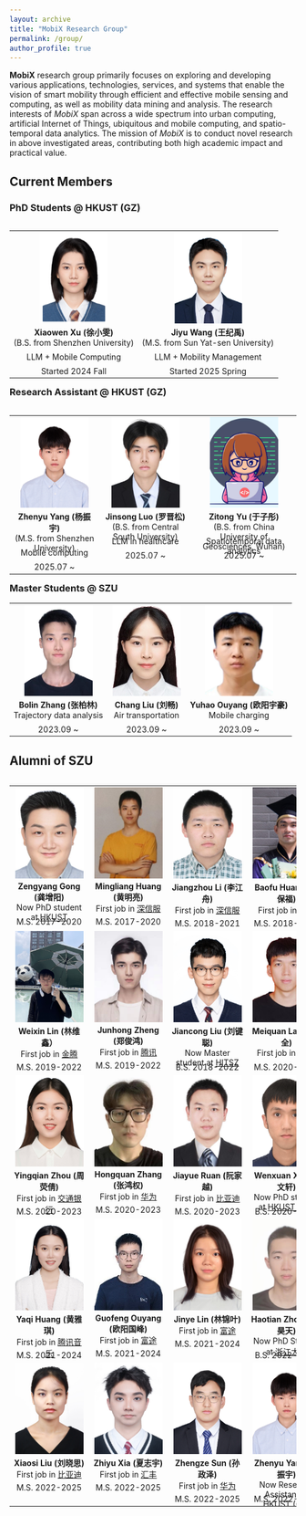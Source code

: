 ```yaml
---
layout: archive
title: "MobiX Research Group"
permalink: /group/
author_profile: true
---
```


<!--
{% include base_path %}

<div align=center>
  <img src="/images/group/bduc2023.jpg" width = "40%" height = "40%" alt="BDUC Group @ 2023" align="left" style="margin-right:10px; margin-top:10px" />
</div>

![BDUC Group](/images/group/bduc2021.jpg "BDUC Group")

**Big Data and Urban Computing (BDUC)** research group  is headed by Dr. Zhidan Liu, and is part of the [IoT research center](http://www.futurenet.ac.cn/), affiliated with [College of Computer Science and Software Engineering](https://csse.szu.edu.cn/), [Shenzhen Univerisity](https://www.szu.edu.cn/), China. The **BDUC** group focuses on exploring and developing various algorithms, applications, services, and systems that support the vision of smart city (e.g., smart mobility, smart health) through efficient and effective data sensing, processing, and analysis. The research interests of **BDUC** group span across a wide spectrum into urban computing, Internet of Things, mobile and pervasive sensing, crowdsourcing and crowdsensing, and big data analytics.  
-->

**MobiX** research group primarily focuses on exploring and developing various applications, technologies, services, and systems that enable the vision of smart mobility through efficient and effective mobile sensing and computing, as well as mobility data mining and analysis. The research interests of _MobiX_ span across a wide spectrum into urban computing, artificial Internet of Things, ubiquitous and mobile computing, and spatio-temporal data analytics. The mission of _MobiX_ is to conduct novel research in above investigated areas, contributing both high academic impact and practical value.

## Current Members
<style>
.container {
    width: 125px;
    height: 165px;
}

/* Resize images */
.container img {
    width: 120px;
    height: 160px;    
    object-fit: cover;
}
</style>

### PhD Students @ HKUST (GZ)

<div id="PhD">
  <table id="person_table_Master" align="left" cellspacing="25" frame=void style="border: none;">
    <tr class="member_tr" style="vertical-align: top;">
      <td class="member_card" align="center" style="border: none;">
        <div class="card_img_div"><div class="container"><img class="card_img" alt="Xiaowen" src="/images/group/xuxiaowen.png"></div></div>
        <div class="card_name"><b>Xiaowen Xu (徐小雯)</b></div>
        <div class="card_research_direction Master_tr_1" style="height: 25px;">(B.S. from Shenzhen University)</div>
        <div class="card_research_direction Master_tr_1" style="height: 25px;">LLM + Mobile Computing</div>
        <div class="card_info">Started 2024 Fall</div>
      </td>
      <td class="member_card" align="center" style="border: none;">
        <div class="card_img_div"><div class="container"><img class="card_img" alt="Xiaowen" src="/images/group/wangjiyu.jpg"></div></div>
        <div class="card_name"><b>Jiyu Wang (王纪禹)</b></div>
        <div class="card_research_direction Master_tr_1" style="height: 25px;">(M.S. from Sun Yat-sen University)</div>
        <div class="card_research_direction Master_tr_1" style="height: 25px;">LLM + Mobility Management</div>
        <div class="card_info">Started 2025 Spring</div>
      </td>
      </tr>    
  </table>
</div>

### Research Assistant @ HKUST (GZ)

<div id="RA">
<table id="person_table_Master" align="left" cellspacing="25" frame=void style="border: none;">
    <tr class="member_tr" style="vertical-align: top;">
      <td class="member_card" align="center" style="border: none;">
        <div class="card_img_div"><div class="container"><img class="card_img" alt="Zhenyu" src="/images/group/zhenyu.jpg"></div></div>
        <div class="card_name"><b>Zhenyu Yang (杨振宇)</b></div>
        <div class="card_research_direction Master_tr_1" style="height: 25px;">(M.S. from Shenzhen University)</div>
        <div class="card_research_direction Master_tr_1" style="height: 25px;">Mobile computing</div>
        <div class="card_info">2025.07 ~ </div>
      </td>
      <td class="member_card" align="center" style="border: none;">
        <div class="card_img_div"><div class="container"><img class="card_img" alt="Xiaosi" src="/images/group/jinsong.png"></div></div>
        <div class="card_name"><b>Jinsong Luo (罗晋松)</b></div>
        <div class="card_research_direction Master_tr_1" style="height: 25px;">(B.S. from Central South University)</div>
        <div class="card_research_direction Master_tr_1" style="height: 25px;">LLM in healthcare</div>
        <div class="card_info">2025.07 ~ </div>
      </td>
      <td class="member_card" align="center" style="border: none;">
        <div class="card_img_div"><div class="container"><img class="card_img" alt="Zhiyu" src="/images/group/girl.png"></div></div>
        <div class="card_name"><b>Zitong Yu (于子彤)</b></div>
        <div class="card_research_direction Master_tr_1" style="height: 25px;">(B.S. from China University of Geosciences, Wuhan)</div>
        <div class="card_research_direction Master_tr_1" style="height: 25px;">Spatiotemporal data analytics</div>
        <div class="card_info">2025.07 ~ </div>
      </td>     
    </tr>
  </table>
  </div>


### Master Students @ SZU

<div id="Master">
<table id="person_table_Master" align="center" cellspacing="25" frame=void style="border: none;">
   <tr class="member_tr" style="vertical-align: top;">
      <td class="member_card" align="center" style="border: none;">
        <div class="card_img_div"><div class="container"><img class="card_img" alt="Bolin" src="/images/group/bolin.jpg"></div></div>
        <div class="card_name"><b>Bolin Zhang (张柏林)</b></div>        
        <div class="card_research_direction Master_tr_1" style="height: 25px;">Trajectory data analysis</div>
        <div class="card_info">2023.09 ~</div>
      </td>
      <td class="member_card" align="center" style="border: none;">
        <div class="card_img_div"><div class="container"><img class="card_img" alt="Zhengze" src="/images/group/liuchang.jpg"></div></div>
        <div class="card_name"><b>Chang Liu (刘畅)</b></div>
        <div class="card_research_direction Master_tr_1" style="height: 25px;">Air transportation</div>
        <div class="card_info">2023.09 ~</div>
      </td>
      <td class="member_card" align="center" style="border: none;">
        <div class="card_img_div"><div class="container"><img class="card_img" alt="Zhenyu" src="/images/group/yuhao.jpg"></div></div>
        <div class="card_name"><b>Yuhao Ouyang (欧阳宇豪)</b></div>
        <div class="card_research_direction Master_tr_1" style="height: 25px;">Mobile charging</div>
        <div class="card_info">2023.09 ~</div>
      </td>
    </tr>    
  </table>
</div>


## Alumni of SZU

<div id="Alumni">
<table id="person_table_Alumni" align="left" cellspacing="25" frame=void style="border: none;">
    <tr class="member_tr" style="vertical-align: top;">
      <td class="member_card" align="center" style="border: none;">
        <div class="card_img_div"><div class="container"><img class="card_img" alt="Zengyang" src="/images/group/zengyanggong.jpg"></div></div>
        <div class="card_name"><b>Zengyang Gong (龚增阳)</b></div>
        <div class="card_research_direction Master_tr_0" style="height: 25px;">Now PhD student at <a href="https://www.cse.ust.hk/">HKUST</a></div>
        <div class="card_info">M.S. 2017-2020</div>
      </td>
      <td class="member_card" align="center" style="border: none;">
        <div class="card_img_div"><div class="container"><img class="card_img" alt="Mingliang" src="/images/group/mingliang.jpg"></div></div>
        <div class="card_name"><b>Mingliang Huang (黄明亮)</b></div>
        <div class="card_research_direction Master_tr_0" style="height: 25px;">First job in <a href="https://www.sangfor.com/">深信服</a></div>
        <div class="card_info">M.S. 2017-2020</div>
      </td>
      <td class="member_card" id="link_card" align="center" style="border: none;">
        <div class="card_img_div"><div class="container"><img class="card_img" alt="Jiangzhou" src="/images/group/lijiangzhou.jpg"></div></div>
        <div class="card_name"><b>Jiangzhou Li (李江舟)</b></div>
        <div class="card_research_direction Master_tr_0" style="height: 25px;">First job in <a href="https://www.sangfor.com/">深信服</a></div>
        <div class="card_info">M.S. 2018-2021</div>
      </td>
      <td class="member_card" align="center" style="border: none;">
        <div class="card_img_div"><div class="container"><img class="card_img" alt="Baofu" src="/images/group/baofu-2.jpg"></div></div>
        <div class="card_name"><b>Baofu Huang (黄保福)</b></div>
        <div class="card_research_direction Master_tr_0" style="height: 25px;">First job in <a href="https://www.tencent.com/">腾讯</a></div>
        <div class="card_info">M.S. 2018-2021</div>
      </td>
    </tr>
    <tr class="member_tr" style="vertical-align: top;">
      <td class="member_card" align="center" style="border: none;">
        <div class="card_img_div"><div class="container"><img class="card_img" alt="Weixin" src="/images/group/weixin.jpg"></div></div>
        <div class="card_name"><b>Weixin Lin (林维鑫）</b></div>
        <div class="card_research_direction Master_tr_0" style="height: 25px;">First job in <a href="https://www.jintengtech.com/">金腾</a></div>
        <div class="card_info">M.S. 2019-2022</div>
      </td>
      <td class="member_card" align="center" style="border: none;">
        <div class="card_img_div"><div class="container"><img class="card_img" alt="Junhong" src="/images/group/zhengjunhong.jpg"></div></div>
        <div class="card_name"><b>Junhong Zheng (郑俊鸿)</b></div>
        <div class="card_research_direction Master_tr_0" style="height: 25px;">First job in <a href="https://www.tencent.com/">腾讯</a></div>
        <div class="card_info">M.S. 2019-2022</div>
      </td>
      <td class="member_card" align="center" style="border: none;">
        <div class="card_img_div"><div class="container"><img class="card_img" alt="Jiancong" src="/images/group/liujiancong.jpg"></div></div>
        <div class="card_name"><b>Jiancong Liu (刘键聪)</b></div>
        <div class="card_research_direction Master_tr_1" style="height: 25px;">Now Master student at <a href="https://www.hitsz.edu.cn/index.html">HITSZ</a></div>
        <div class="card_info">B.S. 2018-2022</div>
      </td>
      <td class="member_card" align="center" style="border: none;">
        <div class="card_img_div"><div class="container"><img class="card_img" alt="Meiquan" src="/images/group/meiquan.jpg"></div></div>
        <div class="card_name"><b>Meiquan Lai (赖美全)</b></div>
        <div class="card_research_direction Master_tr_0" style="height: 25px;">First job in <a href="https://en.sics.ac.cn/">SICS</a></div>
        <div class="card_info">M.S. 2020-2023</div>
      </td>
    </tr>
    <tr class="member_tr" style="vertical-align: top;">
      <td class="member_card" align="center" style="border: none;">
        <div class="card_img_div"><div class="container"><img class="card_img" alt="Yingqian" src="/images/group/yingqian.jpg"></div></div>
        <div class="card_name"><b>Yingqian Zhou (周荧倩)</b></div>
        <div class="card_research_direction Master_tr_0" style="height: 25px;">First job in <a href="http://www.bankcomm.com/BankCommSite/default.shtml">交通银行</a></div>
        <div class="card_info">M.S. 2020-2023</div>
      </td>
      <td class="member_card" align="center" id="link_card" style="border: none;">
        <div class="card_img_div"><div class="container"><img class="card_img" alt="Hongquan" src="/images/group/zhanghongquan.jpg"></div></div>
        <div class="card_name"><b>Hongquan Zhang (张鸿权)</b></div>
        <div class="card_research_direction Master_tr_0" style="height: 25px;">First job in <a href="https://www.huawei.com/en/">华为</a></div>
        <div class="card_info">M.S. 2020-2023</div>
      </td>
      <td class="member_card" align="center" style="border: none;">
        <div class="card_img_div"><div class="container"><img class="card_img" alt="Jiayue" src="/images/group/jiayue.jpg"></div></div>
        <div class="card_name"><b>Jiayue Ruan (阮家越)</b></div>
        <div class="card_research_direction Master_tr_0" style="height: 25px;">First job in <a href="https://www.byd.com/">比亚迪</a></div>
        <div class="card_info">M.S. 2020-2023</div>
      </td>
      <td class="member_card" align="center" style="border: none;">
        <div class="card_img_div"><div class="container"><img class="card_img" alt="Wenxuan" src="/images/group/wenxuan.jpg"></div></div>
        <div class="card_name"><b>Wenxuan Xia (夏文轩)</b></div>
        <div class="card_research_direction Master_tr_0" style="height: 25px;">Now PhD student at <a href="https://www.hkust-gz.edu.cn/">HKUST (GZ)</a></div>
        <div class="card_info">B.S. 2020-2022</div>
      </td>
    </tr>
    <tr class="member_tr" style="vertical-align: top;">
      <td class="member_card" align="center" style="border: none;">
        <div class="card_img_div"><div class="container"><img class="card_img" alt="Yaqi" src="/images/group/yaqi.jpg"></div></div>
        <div class="card_name"><b>Yaqi Huang (黄雅琪)</b></div>
        <div class="card_research_direction Master_tr_1" style="height: 25px;">First job in <a href="https://www.tencentmusic.com/">腾讯音乐</a></div>
        <div class="card_info">M.S. 2021-2024 </div>
      </td>
      <td class="member_card" align="center" style="border: none;">
        <div class="card_img_div"><div class="container"><img class="card_img" alt="Guofeng" src="/images/group/ouyangguofeng.jpg"></div></div>
        <div class="card_name"><b>Guofeng Ouyang (欧阳国峰)</b></div>
        <div class="card_research_direction Master_tr_1" style="height: 25px;">First job in <a href="https://www.futunn.com/">富途</a></div>
        <div class="card_info">M.S. 2021-2024</div>
      </td>
      <td class="member_card" align="center" style="border: none;">
        <div class="card_img_div"><div class="container"><img class="card_img" alt="Jinye" src="/images/group/linjinye.jpg"></div></div>
        <div class="card_name"><b>Jinye Lin (林锦叶)</b></div>
        <div class="card_research_direction Master_tr_1" style="height: 25px;">First job in <a href="https://www.futunn.com/">富途</a></div>
        <div class="card_info">M.S. 2021-2024</div>
      </td>
      <td class="member_card" align="center" style="border: none;"> 
        <div class="card_img_div"><div class="container"><img class="card_img" alt="Haotian" src="/images/group/haotian.jpg"></div></div>
        <div class="card_name"><b>Haotian Zhong (钟昊天)</b></div>
        <div class="card_research_direction Master_tr_1" style="height: 25px;">Now PhD Student at <a href="http://www.cs.zju.edu.cn/">浙江大学</a></div>
        <div class="card_info">B.S. 2022-2025</div>
      </td> 
    </tr>
    <tr class="member_tr" style="vertical-align: top;">
      <td class="member_card" align="center" style="border: none;">
        <div class="card_img_div"><div class="container"><img class="card_img" alt="Xiaosi" src="/images/group/xiaosi.jpg"></div></div>
        <div class="card_name"><b>Xiaosi Liu (刘晓思)</b></div>
        <div class="card_research_direction Master_tr_0" style="height: 25px;">First job in <a href="https://www.byd.com/">比亚迪</a></div>
        <div class="card_info">M.S. 2022-2025</div>
      </td>
      <td class="member_card" align="center" style="border: none;">
        <div class="card_img_div"><div class="container"><img class="card_img" alt="Zhiyu" src="/images/group/zhiyu.jpg"></div></div>
        <div class="card_name"><b>Zhiyu Xia (夏志宇)</b></div>
        <div class="card_research_direction Master_tr_0" style="height: 25px;">First job in <a href="https://www.hsbc.com/">汇丰</a></div>
        <div class="card_info">M.S. 2022-2025</div>
      </td>
      <td class="member_card" align="center" style="border: none;">
        <div class="card_img_div"><div class="container"><img class="card_img" alt="Zhengze" src="/images/group/zhengze.jpg"></div></div>
        <div class="card_name"><b>Zhengze Sun (孙政泽)</b></div>
        <div class="card_research_direction Master_tr_0" style="height: 25px;">First job in <a href="https://www.huawei.com/en/">华为</a></div>
        <div class="card_info">M.S. 2022-2025</div>
      </td>
      <td class="member_card" align="center" style="border: none;">
        <div class="card_img_div"><div class="container"><img class="card_img" alt="Zhenyu" src="/images/group/zhenyu.jpg"></div></div>
        <div class="card_name"><b>Zhenyu Yang (杨振宇)</b></div>
        <div class="card_research_direction Master_tr_0" style="height: 25px;">Now Research Assistant at <a href="https://www.hkust-gz.edu.cn/">HKUST (GZ)</a></div>
        <div class="card_info">M.S. 2022-2025</div>
      </td>
</div>